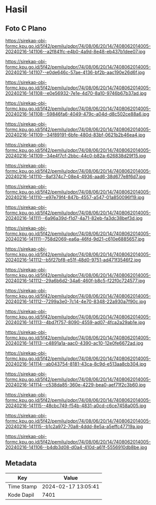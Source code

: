 # Hasil

## Foto C Plano

https://sirekap-obj-formc.kpu.go.id/5f42/pemilu/pdpr/74/08/06/20/14/7408062014005-20240216-141106--a2f841fc-e4b0-4a9d-8e48-eb437b1dee07.jpg

https://sirekap-obj-formc.kpu.go.id/5f42/pemilu/pdpr/74/08/06/20/14/7408062014005-20240216-141107--e0de646c-57ae-4136-bf2b-aac190e26d6f.jpg

https://sirekap-obj-formc.kpu.go.id/5f42/pemilu/pdpr/74/08/06/20/14/7408062014005-20240216-141108--e0e56932-7e1e-4d70-8a10-9746b67b37ad.jpg

https://sirekap-obj-formc.kpu.go.id/5f42/pemilu/pdpr/74/08/06/20/14/7408062014005-20240216-141108--59846fa6-4049-479c-a04d-d8c502ce88a6.jpg

https://sirekap-obj-formc.kpu.go.id/5f42/pemilu/pdpr/74/08/06/20/14/7408062014005-20240216-141109--34f89191-6bfe-480d-83bf-0621b2b46ea4.jpg

https://sirekap-obj-formc.kpu.go.id/5f42/pemilu/pdpr/74/08/06/20/14/7408062014005-20240216-141109--34e4f7cf-2bbc-44c0-b82a-626838d29f15.jpg

https://sirekap-obj-formc.kpu.go.id/5f42/pemilu/pdpr/74/08/06/20/14/7408062014005-20240216-141110--8af374c7-08e4-4936-aad6-38d677e8f6d7.jpg

https://sirekap-obj-formc.kpu.go.id/5f42/pemilu/pdpr/74/08/06/20/14/7408062014005-20240216-141110--e97e79f4-847b-4557-a547-01a850096f19.jpg

https://sirekap-obj-formc.kpu.go.id/5f42/pemilu/pdpr/74/08/06/20/14/7408062014005-20240216-141111--6a96a39d-f1d7-4a71-82eb-fa3dc38bef3d.jpg

https://sirekap-obj-formc.kpu.go.id/5f42/pemilu/pdpr/74/08/06/20/14/7408062014005-20240216-141111--758d2069-ea6a-46fd-9d21-c610e6885657.jpg

https://sirekap-obj-formc.kpu.go.id/5f42/pemilu/pdpr/74/08/06/20/14/7408062014005-20240216-141112--b5f27bf8-e51f-48d0-9751-ad471f3546f2.jpg

https://sirekap-obj-formc.kpu.go.id/5f42/pemilu/pdpr/74/08/06/20/14/7408062014005-20240216-141112--29a6b6d2-34a6-460f-b8c5-f22f0c724577.jpg

https://sirekap-obj-formc.kpu.go.id/5f42/pemilu/pdpr/74/08/06/20/14/7408062014005-20240216-141112--7299a3e0-7c14-4e70-8348-22a930a7f90c.jpg

https://sirekap-obj-formc.kpu.go.id/5f42/pemilu/pdpr/74/08/06/20/14/7408062014005-20240216-141113--4bd7f757-8090-4559-ad07-4fca2a29ab1e.jpg

https://sirekap-obj-formc.kpu.go.id/5f42/pemilu/pdpr/74/08/06/20/14/7408062014005-20240216-141113--c4891a1a-aac0-4390-ac10-12e0fe6672ad.jpg

https://sirekap-obj-formc.kpu.go.id/5f42/pemilu/pdpr/74/08/06/20/14/7408062014005-20240216-141114--ab043754-8181-43ca-8c9d-e513aa8cb304.jpg

https://sirekap-obj-formc.kpu.go.id/5f42/pemilu/pdpr/74/08/06/20/14/7408062014005-20240216-141114--c538da85-360e-4229-bea0-aef71f2c3b60.jpg

https://sirekap-obj-formc.kpu.go.id/5f42/pemilu/pdpr/74/08/06/20/14/7408062014005-20240216-141115--48cbc749-f54b-4831-a0cd-c6ce7458a005.jpg

https://sirekap-obj-formc.kpu.go.id/5f42/pemilu/pdpr/74/08/06/20/14/7408062014005-20240216-141115--b1c2a972-70a8-4ddd-8e5a-a5effc47719a.jpg

https://sirekap-obj-formc.kpu.go.id/5f42/pemilu/pdpr/74/08/06/20/14/7408062014005-20240216-141106--b4db3d08-d0a4-410d-a61f-5556910db8be.jpg


## Metadata

| Key        | Value               |
| ---------- | ------------------- |
| Time Stamp | 2024-02-17 13:05:41 |
| Kode Dapil | 7401                |




